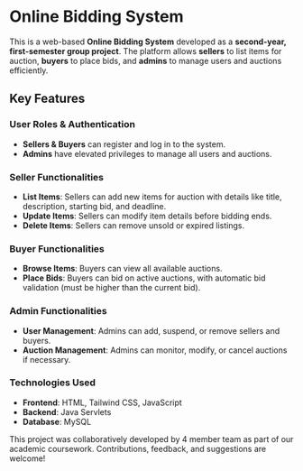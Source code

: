 # Online Bidding System  

This is a web-based **Online Bidding System** developed as a **second-year, first-semester group project**. The platform allows **sellers** to list items for auction, **buyers** to place bids, and **admins** to manage users and auctions efficiently.  

## Key Features  

### User Roles & Authentication  
- **Sellers & Buyers** can register and log in to the system.  
- **Admins** have elevated privileges to manage all users and auctions.  

### Seller Functionalities  
- **List Items**: Sellers can add new items for auction with details like title, description, starting bid, and deadline.  
- **Update Items**: Sellers can modify item details before bidding ends.  
- **Delete Items**: Sellers can remove unsold or expired listings.  

### Buyer Functionalities  
- **Browse Items**: Buyers can view all available auctions.  
- **Place Bids**: Buyers can bid on active auctions, with automatic bid validation (must be higher than the current bid).  

### Admin Functionalities  
- **User Management**: Admins can add, suspend, or remove sellers and buyers.  
- **Auction Management**: Admins can monitor, modify, or cancel auctions if necessary.  

### Technologies Used  
- **Frontend**: HTML, Tailwind CSS, JavaScript
- **Backend**: Java Servlets 
- **Database**: MySQL

This project was collaboratively developed by 4 member team as part of our academic coursework. Contributions, feedback, and suggestions are welcome!  
